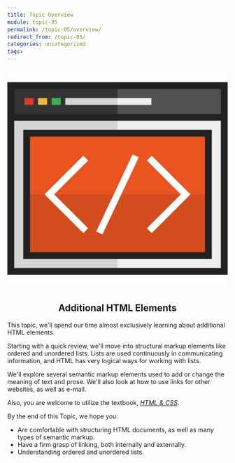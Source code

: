```yaml
---
title: Topic Overview
module: topic-05
permalink: /topic-05/overview/
redirect_from: /topic-05/
categories: uncategorized
tags:
---
```


<div class="section-title">
  <img src="../img/assignment-05.svg" alt="" title="Assignment 5: Markup" />
  <h2 style="text-align: center;">Additional HTML Elements</h2>
</div>


This topic, we'll spend our time almost exclusively learning about additional HTML elements.

Starting with a quick review, we'll move into structural markup elements like ordered and unordered lists. Lists are used continuously in communicating information, and HTML has very logical ways for working with lists.

We'll explore several semantic markup elements used to add or change the meaning of text and prose. We'll also look at how to use links for other websites, as well as e-mail.

Also, you are welcome to utilize the textbook, <a href="http://www.htmlandcssbook.com/" target="_blank"><i>HTML & CSS</i></a>.

By the end of this Topic, we hope you:
<ul class="pros-and-cons">
  <li class="icon-pro">Are comfortable with structuring HTML documents, as well as many types of semantic markup.</li>
  <li class="icon-pro">Have a firm grasp of linking, both internally and externally.</li>
  <li class="icon-pro">Understanding ordered and unordered lists.</li>
</ul>
